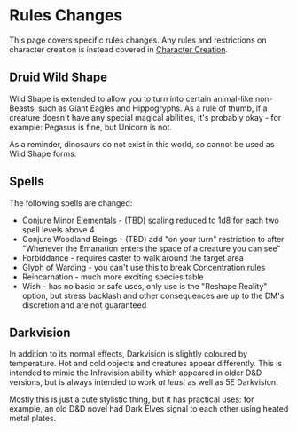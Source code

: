 # Rules Changes
This page covers specific rules changes. Any rules and restrictions on character creation is instead covered in [Character Creation](../characters/character-rules.md).

## Druid Wild Shape
Wild Shape is extended to allow you to turn into certain animal-like non-Beasts, such as Giant Eagles and Hippogryphs. As a rule of thumb, if a creature doesn't have any special magical abilities, it's probably okay - for example: Pegasus is fine, but Unicorn is not.

As a reminder, dinosaurs do not exist in this world, so cannot be used as Wild Shape forms.
## Spells
The following spells are changed:
* Conjure Minor Elementals - (TBD) scaling reduced to 1d8 for each two spell levels above 4
* Conjure Woodland Beings - (TBD) add "on your turn" restriction to after "Whenever the Emanation enters the space of a creature you can see"
* Forbiddance - requires caster to walk around the target area
* Glyph of Warding - you can't use this to break Concentration rules
* Reincarnation - much more exciting species table
* Wish - has no basic or safe uses, only use is the "Reshape Reality" option, but stress backlash and other consequences are up to the DM's discretion and are not guaranteed
## Darkvision
In addition to its normal effects, Darkvision is slightly coloured by temperature. Hot and cold objects and creatures appear differently. This is intended to mimic the Infravision ability which appeared in older D&D versions, but is always intended to work _at least_ as well as 5E Darkvision.

Mostly this is just a cute stylistic thing, but it has practical uses: for example, an old D&D novel had Dark Elves signal to each other using heated metal plates.